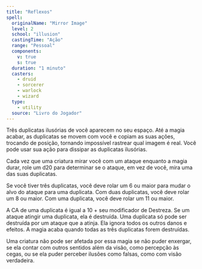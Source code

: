 ```yaml
---
title: "Reflexos"
spell:
  originalName: "Mirror Image"
  level: 2
  school: "illusion"
  castingTime: "Ação"
  range: "Pessoal"
  components:
    v: true
    s: true
  duration: "1 minuto"
  casters:
    - druid
    - sorcerer
    - warlock
    - wizard
  type:
    - utility
  source: "Livro do Jogador"
---
```


Três duplicatas ilusórias de você aparecem no seu espaço. Até a magia acabar, as duplicatas se movem com você e copiam as suas ações, trocando de posição, tornando impossível rastrear qual imagem é real. Você pode usar sua ação para dissipar as duplicatas ilusórias.

Cada vez que uma criatura mirar você com um ataque enquanto a magia durar, role um d20 para determinar se o ataque, em vez de você, mira uma das suas duplicatas.

Se você tiver três duplicatas, você deve rolar um 6 ou maior para mudar o alvo do ataque para uma duplicata. Com duas duplicatas, você deve rolar um 8 ou maior. Com uma duplicata, você deve rolar um 11 ou maior.

A CA de uma duplicata é igual a 10 + seu modificador de Destreza. Se um ataque atingir uma duplicata, ela é destruída. Uma duplicata só pode ser destruída por um ataque que a atinja. Ela ignora todos os outros danos e efeitos. A magia acaba quando todas as três duplicatas forem destruídas.

Uma criatura não pode ser afetada por essa magia se não puder enxergar, se ela contar com outros sentidos além da visão, como percepção às cegas, ou se ela puder perceber ilusões como falsas, como com visão verdadeira.
